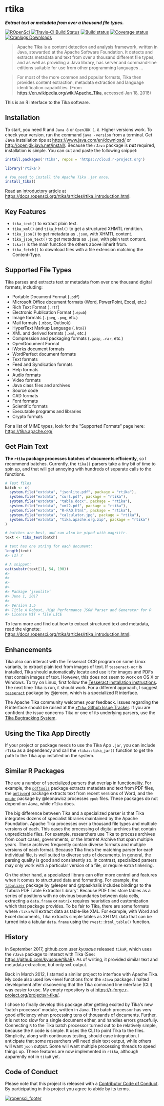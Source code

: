
rtika
=====

***Extract text or metadata from over a thousand file types.***

[![ROpenSci](https://badges.ropensci.org/191_status.svg)](https://github.com/ropensci/onboarding/issues/191) [![Travis-CI Build Status](https://travis-ci.org/ropensci/rtika.svg?branch=master)](https://travis-ci.org/ropensci/rtika) [![Build status](https://ci.appveyor.com/api/projects/status/9aqxnm7ku3ame7a6/branch/master?svg=true)](https://ci.appveyor.com/project/goodmansasha/rtika/branch/master) [![Coverage status](https://codecov.io/gh/ropensci/rtika/branch/master/graph/badge.svg)](https://codecov.io/github/ropensci/rtika?branch=master) [![Cranlogs Downloads](https://cranlogs.r-pkg.org/badges/rtika)](https://CRAN.R-project.org/package=rtika)

> Apache Tika is a content detection and analysis framework, written in Java, stewarded at the Apache Software Foundation. It detects and extracts metadata and text from over a thousand different file types, and as well as providing a Java library, has server and command-line editions suitable for use from other programming languages ...

> For most of the more common and popular formats, Tika then provides content extraction, metadata extraction and language identification capabilities. (From <https://en.wikipedia.org/wiki/Apache_Tika>, accessed Jan 18, 2018)

This is an R interface to the Tika software.

Installation
------------

To start, you need R and `Java 8` or `OpenJDK 1.8`. Higher versions work. To check your version, run the command `java -version` from a terminal. Get Java installation tips at <https://www.java.com/en/download/> or <http://openjdk.java.net/install/>. Because the `rJava` package is ***not*** required, installation is simple. You can cut and paste the following snippet:

``` r
install.packages('rtika', repos = 'https://cloud.r-project.org')

library('rtika')

# You need to install the Apache Tika .jar once.
install_tika()
```

Read an [introductory article](https://docs.ropensci.org/rtika/articles/rtika_introduction.html) at <https://docs.ropensci.org/rtika/articles/rtika_introduction.html>.

Key Features
------------

-   `tika_text()` to extract plain text.
-   `tika_xml()` and `tika_html()` to get a structured XHMTL rendition.
-   `tika_json()` to get metadata as `.json`, with XHMTL content.
-   `tika_json_text()` to get metadata as `.json`, with plain text content.
-   `tika()` is the main function the others above inherit from.
-   `tika_fetch()` to download files with a file extension matching the Content-Type.

Supported File Types
--------------------

Tika parses and extracts text or metadata from over one thousand digital formats, including:

-   Portable Document Format (`.pdf`)
-   Microsoft Office document formats (Word, PowerPoint, Excel, etc.)
-   Rich Text Format (`.rtf`)
-   Electronic Publication Format (`.epub`)
-   Image formats (`.jpeg`, `.png`, etc.)
-   Mail formats (`.mbox`, Outlook)
-   HyperText Markup Language (`.html`)
-   XML and derived formats (`.xml`, etc.)
-   Compression and packaging formats (`.gzip`, `.rar`, etc.)
-   OpenDocument Format
-   iWorks document formats
-   WordPerfect document formats
-   Text formats
-   Feed and Syndication formats
-   Help formats
-   Audio formats
-   Video formats
-   Java class files and archives
-   Source code
-   CAD formats
-   Font formats
-   Scientific formats
-   Executable programs and libraries
-   Crypto formats

For a list of MIME types, look for the "Supported Formats" page here: <https://tika.apache.org/>

Get Plain Text
--------------

**The `rtika` package processes batches of documents efficiently**, so I recommend batches. Currently, the `tika()` parsers take a tiny bit of time to spin up, and that will get annoying with hundreds of separate calls to the functions.

``` r
# Test files
batch <- c(
  system.file("extdata", "jsonlite.pdf", package = "rtika"),
  system.file("extdata", "curl.pdf", package = "rtika"),
  system.file("extdata", "table.docx", package = "rtika"),
  system.file("extdata", "xml2.pdf", package = "rtika"),
  system.file("extdata", "R-FAQ.html", package = "rtika"),
  system.file("extdata", "calculator.jpg", package = "rtika"),
  system.file("extdata", "tika.apache.org.zip", package = "rtika")
)

# batches are best, and can also be piped with magrittr.
text <- tika_text(batch)

# text has one string for each document:
length(text)
#> [1] 7

# A snippet:
cat(substr(text[1], 54, 190)) 
#> 
#> 
#> 
#> 
#> Package ‘jsonlite’
#> June 1, 2017
#> 
#> Version 1.5
#> Title A Robust, High Performance JSON Parser and Generator for R
#> License MIT + file LICE
```

To learn more and find out how to extract structured text and metadata, read the vignette: <https://docs.ropensci.org/rtika/articles/rtika_introduction.html>.

Enhancements
------------

Tika also can interact with the Tesseract OCR program on some Linux variants, to extract plain text from images of text. If `tesseract-ocr` is installed, Tika should automatically locate and use it for images and PDFs that contain images of text. However, this does not seem to work on OS X or Windows. To try on Linux, first follow the [Tesseract installation instructions](https://github.com/tesseract-ocr/tesseract/wiki). The next time Tika is run, it should work. For a different approach, I suggest [`tesseract`](https://github.com/ropensci/tesseract) package by @jeroen, which is a specialized R interface.

The Apache Tika community welcomes your feedback. Issues regarding the R interface should be raised at the [`rTika` Github Issue Tracker](https://github.com/ropensci/tesseract). If you are confident the issue concerns Tika or one of its underlying parsers, use the [Tika Bugtracking System](https://issues.apache.org/jira/projects/TIKA/issues).

Using the Tika App Directly
---------------------------

If your project or package needs to use the Tika App `.jar`, you can include `rTika` as a dependency and call the `rtika::tika_jar()` function to get the path to the Tika app installed on the system.

Similar R Packages
------------------

The are a number of specialized parsers that overlap in functionality. For example, the [`pdftools`](https://github.com/ropensci/pdftools) package extracts metadata and text from PDF files, the [`antiword`](https://github.com/ropensci/antiword) package extracts text from recent versions of Word, and the [`epubr`](https://github.com/ropensci/epubr) package by @leonawicz processes `epub` files. These packages do not depend on Java, while `rTika` does.

The big difference between Tika and a specialized parser is that Tika integrates dozens of specialist libraries maintained by the Apache Foundation. Apache Tika processes over a thousand file types and multiple versions of each. This eases the processing of digital archives that contain unpredictable files. For example, researchers use Tika to process archives from court cases, governments, or the Internet Archive that span multiple years. These archives frequently contain diverse formats and multiple versions of each format. Because Tika finds the matching parser for each individual file, is well suited to diverse sets of documents. In general, the parsing quality is good and consistently so. In contrast, specialized parsers may only work with a particular version of a file, or require extra tinkering.

On the other hand, a specialized library can offer more control and features when it comes to structured data and formatting. For example, the [`tabulizer`](https://github.com/ropensci/tabulizer) package by @leeper and @tpaskhalis includes bindings to the 'Tabula PDF Table Extractor Library'. Because PDF files store tables as a series of positions with no obvious boundaries between data cells, extracting a `data.frame` or `matrix` requires heuristics and customization which that package provides. To be fair to Tika, there are some formats where `rtika` will extract data as table-like XML. For example, with Word and Excel documents, Tika extracts simple tables as XHTML data that can be turned into a tabular `data.frame` using the `rvest::html_table()` function.

History
-------

In September 2017, github.com user *kyusque* released `tikaR`, which uses the `rJava` package to interact with Tika (See: <https://github.com/kyusque/tikaR>). As of writing, it provided similar text and metadata extraction, but only `xml` output.

Back in March 2012, I started a similar project to interface with Apache Tika. My code also used low-level functions from the `rJava` package. I halted development after discovering that the Tika command line interface (CLI) was easier to use. My empty repository is at <https://r-forge.r-project.org/projects/r-tika/>.

I chose to finally develop this package after getting excited by Tika's new 'batch processor' module, written in Java. The batch processor has very good efficiency when processing tens of thousands of documents. Further, it is not too slow for a single document either, and handles errors gracefully. Connecting `R` to the Tika batch processor turned out to be relatively simple, because the `R` code is simple. It uses the CLI to point Tika to the files. Simplicity, along with continuous testing, should ease integration. I anticipate that some researchers will need plain text output, while others will want `json` output. Some will want multiple processing threads to speed things up. These features are now implemented in `rtika`, although apparently not in `tikaR` yet.

Code of Conduct
---------------

Please note that this project is released with a [Contributor Code of Conduct](https://github.com/ropensci/rtika/blob/master/CONDUCT.md). By participating in this project you agree to abide by its terms.

[![ropensci\_footer](http://ropensci.org/public_images/github_footer.png)](https://ropensci.org)
